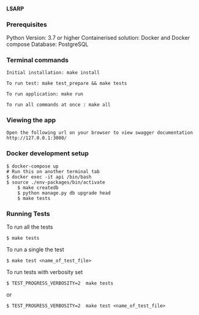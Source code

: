 #### LSARP

### Prerequisites

Python Version: 3.7 or higher
Containerised solution: Docker and Docker compose
Database: PostgreSQL

### Terminal commands

    Initial installation: make install

    To run test: make test_prepare && make tests

    To run application: make run

    To run all commands at once : make all


### Viewing the app ###

    Open the following url on your browser to view swagger documentation
    http://127.0.0.1:3000/

### Docker development setup

    $ docker-compose up
    # Run this on another terminal tab
    $ docker exec -it api /bin/bash
	$ source ./env-packages/bin/activate 
        $ make createdb
        $ python manage.py db upgrade head
        $ make tests

### Running Tests

To run all the tests

    $ make tests

To run a single the test

    $ make test <name_of_test_file>

To run tests with verbosity set 

    $ TEST_PROGRESS_VERBOSITY=2  make tests

or 

    $ TEST_PROGRESS_VERBOSITY=2  make test <name_of_test_file>

